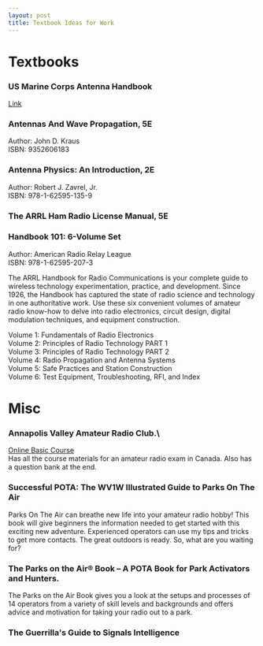 ```yaml
---
layout: post
title: Textbook Ideas for Work
---
```

# Textbooks
### US Marine Corps Antenna Handbook
[Link](https://w5sc.org/wp-content/uploads/2020/06/MCRP-8-10B.11.pdf)
### Antennas And Wave Propagation, 5E
Author: John D. Kraus\
ISBN: 9352606183

### Antenna Physics: An Introduction, 2E
Author: Robert J. Zavrel, Jr.\
ISBN: 978-1-62595-135-9

### The ARRL Ham Radio License Manual, 5E

###  Handbook 101: 6-Volume Set 
Author: American Radio Relay League\
ISBN: 978-1-62595-207-3

The ARRL Handbook for Radio Communications is your complete guide to wireless technology experimentation, practice, and development. Since 1926, the Handbook has captured the state of radio science and technology in one authoritative work. Use these six convenient volumes of amateur radio know-how to delve into radio electronics, circuit design, digital modulation techniques, and equipment construction.

Volume 1: Fundamentals of Radio Electronics\
Volume 2: Principles of Radio Technology PART 1\
Volume 3: Principles of Radio Technology PART 2\
Volume 4: Radio Propagation and Antenna Systems\
Volume 5: Safe Practices and Station Construction\
Volume 6: Test Equipment, Troubleshooting, RFI, and Index

# Misc
### Annapolis Valley Amateur Radio Club.\
[Online Basic Course](https://avarc.ca/index.php/online-basic-course/)\
Has all the course materials for an amateur radio exam in Canada. Also has a question bank at the end. 

### Successful POTA: The WV1W Illustrated Guide to Parks On The Air
Parks On The Air can breathe new life into your amateur radio hobby! This book will give beginners the information needed to get started with this exciting new adventure. Experienced operators can use my tips and tricks to get more contacts. The great outdoors is ready. So, what are you waiting for?

### The Parks on the Air® Book – A POTA Book for Park Activators and Hunters.
The Parks on the Air Book gives you a look at the setups and processes of 14 operators from a variety of skill levels and backgrounds and offers advice and motivation for taking your radio out to a park. 

### The Guerrilla's Guide to Signals Intelligence 

